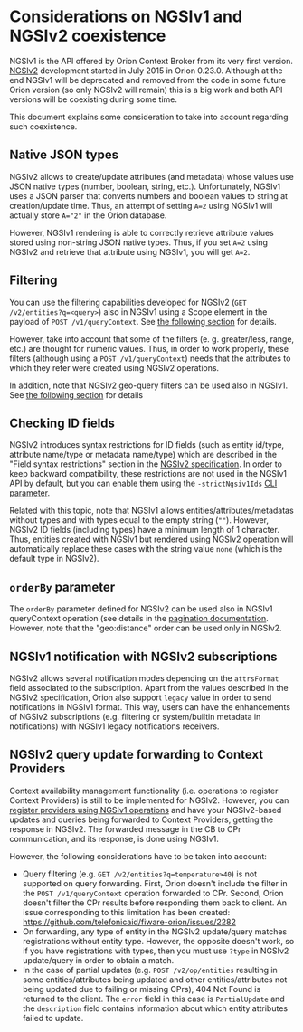 # Considerations on NGSIv1 and NGSIv2 coexistence

NGSIv1 is the API offered by Orion Context Broker from its very first version. 
[NGSIv2](http://telefonicaid.github.io/fiware-orion/api/v2/stable) development started 
in July 2015 in Orion 0.23.0. Although at the end NGSIv1 will be deprecated and 
removed from the code in some future Orion version (so only NGSIv2 will remain) 
this is a big work and both API versions will be coexisting during some time. 

This document explains some consideration to take into account regarding such coexistence.

## Native JSON types

NGSIv2 allows to create/update attributes (and metadata) whose values use JSON native 
types (number, boolean, string, etc.). Unfortunately, NGSIv1 uses a JSON parser that converts 
numbers and boolean values to string at creation/update time. Thus, an attempt of 
setting `A=2` using NGSIv1 will actually store `A="2"` in the Orion database.

However, NGSIv1 rendering is able to correctly retrieve attribute values stored using 
non-string JSON native types. Thus, if you set `A=2` using NGSIv2 and retrieve that 
attribute using NGSIv1, you will get `A=2`.

## Filtering

You can use the filtering capabilities developed for NGSIv2 (`GET /v2/entities?q=<query>`) also 
in NGSIv1 using a Scope element in the payload of `POST /v1/queryContext`. See 
[the following section](filtering.md#string-filters) for details.

However, take into account that some of the filters (e. g. greater/less, range, etc.) are thought
for numeric values. Thus, in order to work properly, these filters (although using a 
`POST /v1/queryContext`) needs that the attributes to which they refer were created using NGSIv2 operations.

In addition, note that NGSIv2 geo-query filters can be used also in NGSIv1. See
[the following section](geolocation.md#geo-located-queries-ngsiv2) for details

## Checking ID fields

NGSIv2 introduces syntax restrictions for ID fields (such as entity id/type, attribute name/type
or metadata name/type) which are described in the "Field syntax restrictions" section in the
[NGSIv2 specification](http://telefonicaid.github.io/fiware-orion/api/v2/stable). In order to
keep backward compatibility, these restrictions are not used in the NGSIv1 API by default, but
you can enable them using the `-strictNgsiv1Ids` [CLI parameter](../admin/cli.md).

Related with this topic, note that NGSIv1 allows entities/attributes/metadatas without types
and with types equal to the empty string (`""`). However, NGSIv2 ID fields (including types) have
a minimum length of 1 character. Thus, entities created with NGSIv1 but rendered using NGSIv2 operation
will automatically replace these cases with the string value `none` (which is the default type in NGSIv2).

## `orderBy` parameter

The `orderBy` parameter defined for NGSIv2 can be used also in NGSIv1 queryContext operation (see
details in the [pagination documentation](pagination.md). However, note that the "geo:distance"
order can be used only in NGSIv2.

## NGSIv1 notification with NGSIv2 subscriptions

NGSIv2 allows several notification modes depending on the `attrsFormat` field associated to the
subscription. Apart from the values described in the NGSIv2 specification, Orion also support
`legacy` value in order to send notifications in NGSIv1 format. This way, users can have the
enhancements of NGSIv2 subscriptions (e.g. filtering or system/builtin metadata in notifications) with
NGSIv1 legacy notifications receivers.

## NGSIv2 query update forwarding to Context Providers

Context availability management functionality (i.e. operations to register Context Providers) is still to be
implemented for NGSIv2. However, you can [register providers using NGSIv1 operations](context_providers.md)
and have your NGSIv2-based updates and queries being forwarded to Context Providers, getting the response in NGSIv2.
The forwarded message in the CB to CPr communication, and its response, is done using NGSIv1.

However, the following considerations have to be taken into account:

* Query filtering (e.g. `GET /v2/entities?q=temperature>40`) is not supported on query forwarding. First, Orion
  doesn't include the filter in the `POST /v1/queryContext` operation forwarded to CPr. Second, Orion doesn't filter
  the CPr results before responding them back to client. An issue corresponding to this limitation has been created:
  https://github.com/telefonicaid/fiware-orion/issues/2282
* On forwarding, any type of entity in the NGSIv2 update/query matches registrations without entity type. However, the
  opposite doesn't work, so if you have registrations with types, then you must use `?type` in NGSIv2  update/query in
  order to obtain a match.
* In the case of partial updates (e.g. `POST /v2/op/entities` resulting in some entities/attributes being updated and
  other entities/attributes not being updated due to failing or missing CPrs), 404 Not Found is returned to the client.
  The `error` field in this case is `PartialUpdate` and the `description` field contains information about which entity
  attributes failed to update.

